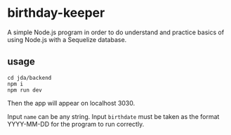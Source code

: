 # birthday-keeper

A simple Node.js program in order to do understand and practice basics of using Node.js with a Sequelize database.

## usage 

```
cd jda/backend
npm i
npm run dev
```

Then the app will appear on localhost 3030. 

Input `name` can be any string. Input `birthdate` must be taken as the format YYYY-MM-DD for the program to run correctly.